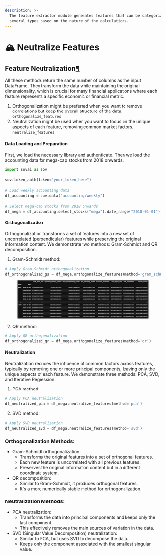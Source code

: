 ```yaml
---
description: >-
  The feature extractor module generates features that can be categorized into
  several types based on the nature of the calculations.
---
```


# 🏔️ Neutralize Features

## Feature Neutralization[¶](http://localhost:8888/lab/tree/notebooks/computational/Feature%20Neutralization.ipynb#Feature-Neutralization) <a href="#feature-neutralization" id="feature-neutralization"></a>

All these methods return the same number of columns as the input DataFrame. They transform the data while maintaining the original dimensionality, which is crucial for many financial applications where each feature represents a specific economic or financial metric.

1. Orthogonalization might be preferred when you want to remove correlations but keep the overall structure of the data. `orthogonalize_features`
2. Neutralization might be used when you want to focus on the unique aspects of each feature, removing common market factors. `neutralize_features`

#### Data Loading and Preparation

First, we load the necessary library and authenticate. Then we load the accounting data for mega-cap stocks from 2018 onwards.

```python
import sovai as sov

sov.token_auth(token="your_token_here")

# Load weekly accounting data
df_accounting = sov.data("accounting/weekly")

# Select mega-cap stocks from 2018 onwards
df_mega = df_accounting.select_stocks("mega").date_range("2018-01-01")
```

#### Orthogonalization

Orthogonalization transforms a set of features into a new set of uncorrelated (perpendicular) features while preserving the original information content. We demonstrate two methods: Gram-Schmidt and QR decomposition.

1. Gram-Schmidt method:

```python
# Apply Gram-Schmidt orthogonalization
df_orthogonalized_gs = df_mega.orthogonalize_features(method='gram_schmidt')
```

<figure><img src="../.gitbook/assets/image (93).png" alt=""><figcaption></figcaption></figure>

2. QR method:

```python
# Apply QR orthogonalization
df_orthogonalized_qr = df_mega.orthogonalize_features(method='qr')
```

#### Neutralization

Neutralization reduces the influence of common factors across features, typically by removing one or more principal components, leaving only the unique aspects of each feature. We demonstrate three methods: PCA, SVD, and Iterative Regression.

1. PCA method:

```python
# Apply PCA neutralization
df_neutralized_pca = df_mega.neutralize_features(method='pca')
```

2. SVD method:

```python
# Apply SVD neutralization
df_neutralized_svd = df_mega.neutralize_features(method='svd')
```

### Orthogonalization Methods:&#x20;

* Gram-Schmidt orthogonalization:
  * Transforms the original features into a set of orthogonal features.
  * Each new feature is uncorrelated with all previous features.
  * Preserves the original information content but in a different coordinate system.
* QR decomposition:
  * Similar to Gram-Schmidt, it produces orthogonal features.
  * It's a more numerically stable method for orthogonalization.

### Neutralization Methods:&#x20;

* PCA neutralization:
  * Transforms the data into principal components and keeps only the last component.
  * This effectively removes the main sources of variation in the data.
* SVD (Singular Value Decomposition) neutralization:
  * Similar to PCA, but uses SVD to decompose the data.
  * Keeps only the component associated with the smallest singular value.
